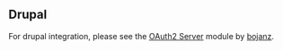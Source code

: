 Drupal
------

For drupal integration, please see the [OAuth2 Server](https://drupal.org/node/1938218) module by [bojanz](https://drupal.org/user/86106).